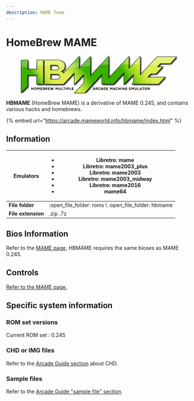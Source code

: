```yaml
---
description: MAME Team
---
```


# HomeBrew MAME

<figure><img src="https://raw.githubusercontent.com/fabricecaruso/es-theme-carbon/52ff37c9e265587d006945a2ba695b5a962b3a3d/art/logos/hbmame.svg" alt=""><figcaption></figcaption></figure>

**HBMAME** (HomeBrew MAME) is a derivative of MAME 0.245, and contains various hacks and homebrews.

{% embed url="https://arcade.mameworld.info/hbmame/index.html" %}

## Information

| **Emulators**      | <ul><li>Libretro: mame</li><li>Libretro: mame2003_plus</li><li>Libretro: mame2003</li><li>Libretro: mame2003_midway</li><li>Libretro: mame2016</li><li>mame64</li></ul> |
| ------------------ | ----------------------------------------------------------------------------------------------------------------------------------------------------------------------- |
| **File folder**    | :open\_file\_folder: roms \ :open\_file\_folder: hbmame                                                                                                                 |
| **File extension** | .zip .7z                                                                                                                                                                |

## Bios Information

Refer to the [MAME page](mame.md#bios-information), HBMAME requires the same bioses as MAME 0.245.

## Controls

[Refer to the MAME page.](mame.md#controls)

## Specific system information

### ROM set versions&#x20;

Current ROM set : 0.245

### CHD or IMG files

Refer to the [Arcade Guide section](../../arcade-guide.md#chd-or-img-files) about CHD.

### **Sample files**

Refer to the [Arcade Guide "sample file" section](../../arcade-guide.md#samples).
